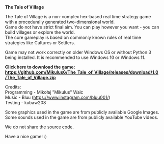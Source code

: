 **The Tale of Village**

The Tale of Village is a non-complex hex-based real time strategy game with a procedurally generated two-dimensional world.  
Game do not have strict final aim. You can play however you want - you can build villages or explore the world.  
The core gameplay is based on commonly known rules of real time strategies like Cultures or Settlers.  
  
Game may not work correctly on older Windows OS or without Python 3 being installed. It is recommended to use Windows 10 or Windows 11.  
  
**Click here to download the game: https://github.com/Mikulus6/The_Tale_of_Village/releases/download/1.0/The_Tale_of_Village.zip**
  
Credits:  
Programming - Mikołaj "Mikulus" Walc  
Music - Bluu (https://www.instagram.com/bluu001/)  
Testing - kubaw208  
  
Some graphics used in the game are from publicly available Google Images.  
Some sounds used in the game are from publicly available YouTube videos.  
  
We do not share the source code.  
  
Have a nice game! :)  
